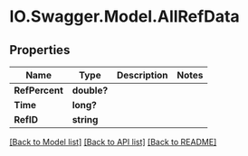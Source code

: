# IO.Swagger.Model.AllRefData
## Properties

Name | Type | Description | Notes
------------ | ------------- | ------------- | -------------
**RefPercent** | **double?** |  | 
**Time** | **long?** |  | 
**RefID** | **string** |  | 

[[Back to Model list]](../README.md#documentation-for-models) [[Back to API list]](../README.md#documentation-for-api-endpoints) [[Back to README]](../README.md)

